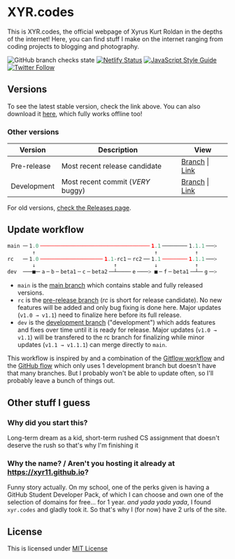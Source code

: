 # XYR.codes
This is XYR.codes, the official webpage of Xyrus Kurt Roldan in the depths of the internet! Here, you can find stuff I make on the internet ranging from coding projects to blogging and photography.

![GitHub branch checks state](https://img.shields.io/github/checks-status/xyr11/xyr11.github.com/main?logo=github&style=flat-square) [![Netlify Status](https://api.netlify.com/api/v1/badges/58f1ecc1-7536-4cf3-a90e-a5b50228043a/deploy-status)](https://app.netlify.com/sites/xyrcodes/deploys) [![JavaScript Style Guide](https://img.shields.io/badge/code_style-standard-brightgreen.svg?style=flat-square)](https://standardjs.com) [![Twitter Follow](https://img.shields.io/twitter/follow/xy_rus?color=brightgreen&logo=twitter&style=flat-square)](https://twitter.com/xy_rus)

## Versions
To see the latest stable version, check the link above. You can also download it [here](https://github.com/xyr11/xyr11.github.com/archive/refs/heads/main.zip), which fully works offline too!

### Other versions
Version | Description | View
-- | -- | --
Pre-release | Most recent release candidate | [Branch](https://github.com/xyr11/xyr11.github.com/tree/pre-release) \| [Link](https://rc.xyr.codes)
Development | Most recent commit (*VERY* buggy) | [Branch](https://github.com/xyr11/xyr11.github.com/tree/development) \| [Link](https://dev.xyr.codes)

For old versions, [check the Releases page](https://github.com/xyr11/xyr11.github.com/releases).

## Update workflow
```js
main ─╴1.0╶──────────────────────────────────╴1.1╶───────╴1.1.1╶──>
        ↑                                      ↑            ↑
rc   ─╴1.0╶───────────────────╴1.1-rc1╶╴rc2╶─╴1.1╶───────╴1.1.1╶──>
        ↓                         ↑            ↓            ↑
dev  ───■─╴a╶╴b╶╴beta1╶╴c╶╴beta2╶─┴────╴e╶───> ■╶╴f╶╴beta1╶─┴─╴g╶─>
```
+ `main` is the <u>main branch</u> which contains stable and fully released versions.
+ `rc` is the <u>pre-release branch</u> (*rc* is short for release candidate). No new features will be added and only bug fixing is done here. Major updates (`v1.0 → v1.1`) need to finalize here before its full release.
+ `dev` is the <u>development branch</u> ("development") which adds features and fixes over time until it is ready for release. Major updates (`v1.0 → v1.1`) will be transfered to the rc branch for finalizing while minor updates (`v1.1 → v1.1.1`) can merge directly to `main`.

This workflow is inspired by and a combination of the [Gitflow workflow](https://www.atlassian.com/git/tutorials/comparing-workflows/gitflow-workflow) and the [GitHub flow](https://guides.github.com/introduction/flow/) which only uses 1 development branch but doesn't have that many branches. But I probably won't be able to update often, so I'll probably leave a bunch of things out.

## Other stuff I guess

### Why did you start this?
Long-term dream as a kid, short-term rushed CS assignment that doesn't deserve the rush so that's why I'm finishing it

### Why the name? / Aren't you hosting it already at <https://xyr11.github.io>?
Funny story actually. On my school, one of the perks given is having a GitHub Student Developer Pack, of which I can choose and own one of the selection of domains for free... for 1 year. *and yada yada yada*, I found `xyr.codes` and gladly took it. So that's why I (for now) have 2 urls of the site.

## License
This is licensed under [MIT License](https://github.com/xyr11/xyr11.github.com/blob/main/LICENSE)
